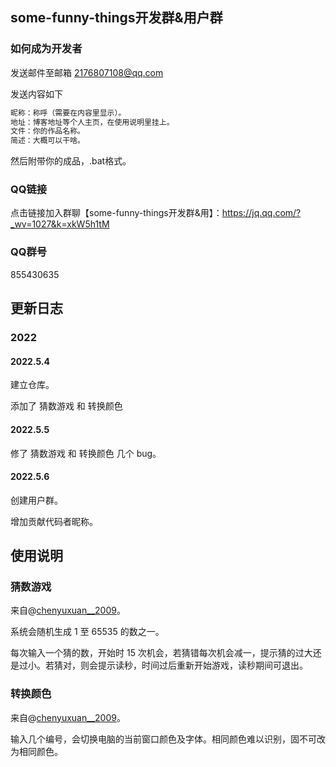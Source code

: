 ## some-funny-things开发群&用户群

### 如何成为开发者

发送邮件至邮箱 2176807108@qq.com

发送内容如下

```cpp
昵称：称呼（需要在内容里显示）。
地址：博客地址等个人主页，在使用说明里挂上。
文件：你的作品名称。
简述：大概可以干啥。
```

然后附带你的成品，.bat格式。

### QQ链接

点击链接加入群聊【some-funny-things开发群&用】：https://jq.qq.com/?_wv=1027&k=xkW5h1tM

### QQ群号

855430635

## 更新日志

### 2022

#### 2022.5.4

建立仓库。

添加了 猜数游戏 和 转换颜色

#### 2022.5.5

修了 猜数游戏 和 转换颜色 几个 bug。

#### 2022.5.6

创建用户群。

增加贡献代码者昵称。

## 使用说明

### 猜数游戏

来自@[chenyuxuan__2009](https://chenyuxuan2009.github.io/)。

系统会随机生成 1 至 65535 的数之一。

每次输入一个猜的数，开始时 15 次机会，若猜错每次机会减一，提示猜的过大还是过小。若猜对，则会提示读秒，时间过后重新开始游戏，读秒期间可退出。

### 转换颜色

来自@[chenyuxuan__2009](https://chenyuxuan2009.github.io/)。

输入几个编号，会切换电脑的当前窗口颜色及字体。相同颜色难以识别，固不可改为相同颜色。




